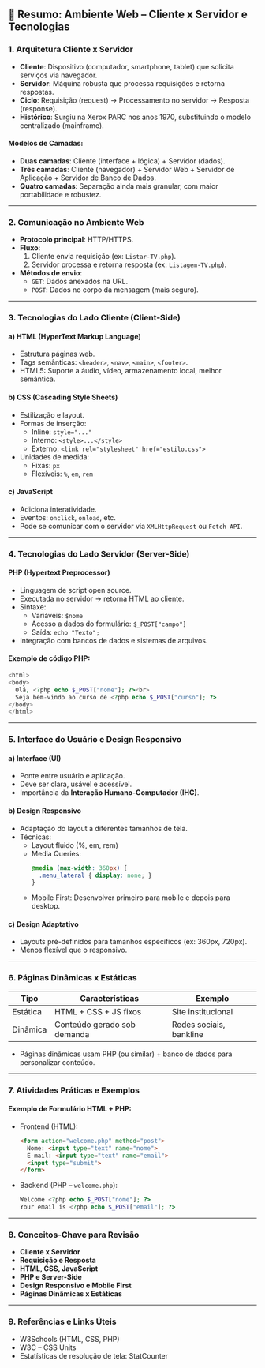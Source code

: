
## 🧱 **Resumo: Ambiente Web – Cliente x Servidor e Tecnologias**

### 1. **Arquitetura Cliente x Servidor**
- **Cliente**: Dispositivo (computador, smartphone, tablet) que solicita serviços via navegador.
- **Servidor**: Máquina robusta que processa requisições e retorna respostas.
- **Ciclo**: Requisição (request) → Processamento no servidor → Resposta (response).
- **Histórico**: Surgiu na Xerox PARC nos anos 1970, substituindo o modelo centralizado (mainframe).

#### Modelos de Camadas:
- **Duas camadas**: Cliente (interface + lógica) + Servidor (dados).
- **Três camadas**: Cliente (navegador) + Servidor Web + Servidor de Aplicação + Servidor de Banco de Dados.
- **Quatro camadas**: Separação ainda mais granular, com maior portabilidade e robustez.

---

### 2. **Comunicação no Ambiente Web**
- **Protocolo principal**: HTTP/HTTPS.
- **Fluxo**:
  1. Cliente envia requisição (ex: `Listar-TV.php`).
  2. Servidor processa e retorna resposta (ex: `Listagem-TV.php`).
- **Métodos de envio**:
  - `GET`: Dados anexados na URL.
  - `POST`: Dados no corpo da mensagem (mais seguro).

---

### 3. **Tecnologias do Lado Cliente (Client-Side)**

#### a) **HTML (HyperText Markup Language)**
- Estrutura páginas web.
- Tags semânticas: `<header>`, `<nav>`, `<main>`, `<footer>`.
- HTML5: Suporte a áudio, vídeo, armazenamento local, melhor semântica.

#### b) **CSS (Cascading Style Sheets)**
- Estilização e layout.
- Formas de inserção:
  - Inline: `style="..."`
  - Interno: `<style>...</style>`
  - Externo: `<link rel="stylesheet" href="estilo.css">`
- Unidades de medida:
  - Fixas: `px`
  - Flexíveis: `%`, `em`, `rem`

#### c) **JavaScript**
- Adiciona interatividade.
- Eventos: `onclick`, `onload`, etc.
- Pode se comunicar com o servidor via `XMLHttpRequest` ou `Fetch API`.

---

### 4. **Tecnologias do Lado Servidor (Server-Side)**

#### **PHP (Hypertext Preprocessor)**
- Linguagem de script open source.
- Executada no servidor → retorna HTML ao cliente.
- Sintaxe:
  - Variáveis: `$nome`
  - Acesso a dados do formulário: `$_POST["campo"]`
  - Saída: `echo "Texto";`
- Integração com bancos de dados e sistemas de arquivos.

#### Exemplo de código PHP:
```php
<html>
<body>
  Olá, <?php echo $_POST["nome"]; ?><br>
  Seja bem-vindo ao curso de <?php echo $_POST["curso"]; ?>
</body>
</html>
```

---

### 5. **Interface do Usuário e Design Responsivo**

#### a) **Interface (UI)**
- Ponte entre usuário e aplicação.
- Deve ser clara, usável e acessível.
- Importância da **Interação Humano-Computador (IHC)**.

#### b) **Design Responsivo**
- Adaptação do layout a diferentes tamanhos de tela.
- Técnicas:
  - Layout fluido (%, em, rem)
  - Media Queries:
    ```css
    @media (max-width: 360px) {
      .menu_lateral { display: none; }
    }
    ```
  - Mobile First: Desenvolver primeiro para mobile e depois para desktop.

#### c) **Design Adaptativo**
- Layouts pré-definidos para tamanhos específicos (ex: 360px, 720px).
- Menos flexível que o responsivo.

---

### 6. **Páginas Dinâmicas x Estáticas**

| Tipo | Características | Exemplo |
|------|-----------------|---------|
| Estática | HTML + CSS + JS fixos | Site institucional |
| Dinâmica | Conteúdo gerado sob demanda | Redes sociais, bankline |

- Páginas dinâmicas usam PHP (ou similar) + banco de dados para personalizar conteúdo.

---

### 7. **Atividades Práticas e Exemplos**

#### Exemplo de Formulário HTML + PHP:
- Frontend (HTML):
  ```html
  <form action="welcome.php" method="post">
    Nome: <input type="text" name="nome">
    E-mail: <input type="text" name="email">
    <input type="submit">
  </form>
  ```
- Backend (PHP – `welcome.php`):
  ```php
  Welcome <?php echo $_POST["nome"]; ?>
  Your email is <?php echo $_POST["email"]; ?>
  ```

---

### 8. **Conceitos-Chave para Revisão**
- **Cliente x Servidor**
- **Requisição e Resposta**
- **HTML, CSS, JavaScript**
- **PHP e Server-Side**
- **Design Responsivo e Mobile First**
- **Páginas Dinâmicas x Estáticas**

---

### 9. **Referências e Links Úteis**
- W3Schools (HTML, CSS, PHP)
- W3C – CSS Units
- Estatísticas de resolução de tela: StatCounter
